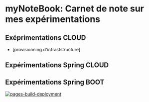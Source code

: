 # myNoteBook: Carnet de note sur mes expérimentations

## Exéprimentations CLOUD

- [provisionning d'infraststructure]

## Expérimentations Spring CLOUD

## Expérimentations Spring BOOT




[![pages-build-deployment](https://github.com/dsissoko/myNoteBook/actions/workflows/pages/pages-build-deployment/badge.svg)](https://github.com/dsissoko/myNoteBook/actions/workflows/pages/pages-build-deployment)
